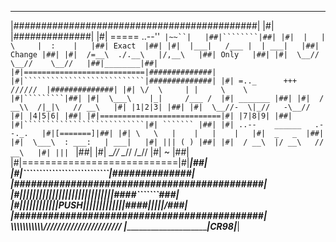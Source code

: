  ____________________________________________
|############################################|
|#|                           |##############|
|#|  =====  ..--''`  |~~``|   |##|````````|##|
|#|  |   |  \     |  :    |   |##| Exact  |##|
|#|  |___|   /___ |  | ___|   |##| Change |##|
|#|  /=__\  ./.__\   |/,__\   |##| Only   |##|
|#|  \__//   \__//    \__//   |##|________|##|
|#|===========================|##############|
|#|```````````````````````````|##############|
|#| =.._      +++     //////  |##############|
|#| \/  \     | |     \    \  |#|`````````|##|
|#|  \___\    |_|     /___ /  |#| _______ |##|
|#|  / __\\  /|_|\   // __\   |#| |1|2|3| |##|
|#|  \__//-  \|_//   -\__//   |#| |4|5|6| |##|
|#|===========================|#| |7|8|9| |##|
|#|```````````````````````````|#| ``````` |##|
|#| ..--    ______   .--._.   |#|[=======]|##|
|#| \   \   |    |   |    |   |#|  _   _  |##|
|#|  \___\  : ___:   | ___|   |#| ||| ( ) |##|
|#|  / __\  |/ __\   // __\   |#| |||  `  |##|
|#|  \__//   \__//  /_\__//   |#|  ~      |##|
|#|===========================|#|_________|##|
|#|```````````````````````````|##############|
|############################################|
|#|||||||||||||||||||||||||||||####```````###|
|#||||||||||||PUSH|||||||||||||####\|||||/###|
|############################################|
\\\\\\\\\\\\\\\\\\\\\\///////////////////////
 |________________________________|CR98|___|
